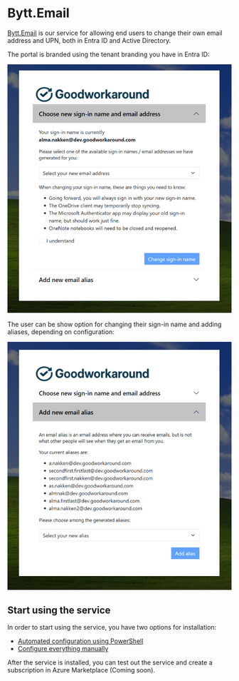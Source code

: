 # Bytt.Email

[Bytt.Email](https://bytt.email) is our service for allowing end users to change their own email address and UPN, both in Entra ID and Active Directory.

The portal is branded using the tenant branding you have in Entra ID:

![](media/20251009225713.png)

The user can be show option for changing their sign-in name and adding aliases, depending on configuration:

![](media/20251009225656.png)

## Start using the service

In order to start using the service, you have two options for installation:

- [Automated configuration using PowerShell](autoconfig.md)
- [Configure everything manually](config-step1.md)

After the service is installed, you can test out the service and create a subscription in Azure Marketplace (Coming soon).